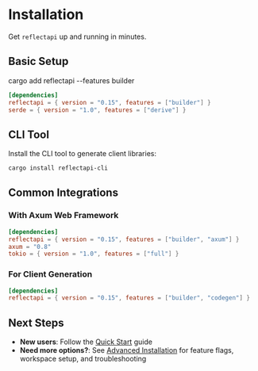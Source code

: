# Installation

Get `reflectapi` up and running in minutes.

## Basic Setup


cargo add reflectapi --features builder



```toml
[dependencies]
reflectapi = { version = "0.15", features = ["builder"] }
serde = { version = "1.0", features = ["derive"] }
```

## CLI Tool

Install the CLI tool to generate client libraries:

```bash
cargo install reflectapi-cli
```

## Common Integrations

### With Axum Web Framework

```toml
[dependencies]
reflectapi = { version = "0.15", features = ["builder", "axum"] }
axum = "0.8"
tokio = { version = "1.0", features = ["full"] }
```

### For Client Generation

```toml
[dependencies]
reflectapi = { version = "0.15", features = ["builder", "codegen"] }
```

## Next Steps

- **New users**: Follow the [Quick Start](./quick-start.md) guide
- **Need more options?**: See [Advanced Installation](../reference/installation.md) for feature flags, workspace setup, and troubleshooting